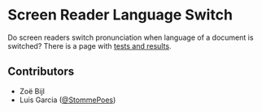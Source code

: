 # Screen Reader Language Switch
Do screen readers switch pronunciation when language of a document is switched? There is a page with [tests and results](https://rawgit.com/ZoeBijl/language-switch/master/tests/index.html).

## Contributors
* Zoë Bijl
* Luis Garcia ([@StommePoes](https://twitter.com/garcialo))
